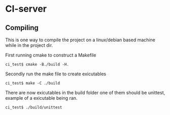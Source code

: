 # CI-server

## Compiling

This is one way to compile the project on a linux/debian based machine while in the project dir.

First running cmake to construct a Makefile
```
ci_test$ cmake -B./build -H.
```
Secondly run the make file to create exicutables
```
ci_test$ make -C ./build
```
There are now exicutables in the build folder one of them should be unittest, example of a exicutable being ran.
```
ci_test$ ./build/unittest
```
